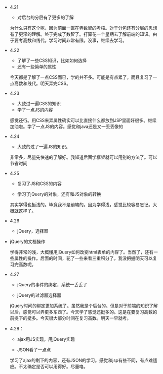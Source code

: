 - 4.21

  - 对后台的分层有了更多的了解

  为什么只有这个呢，因为前面一直在弄数智的考核。对于分包还有分层的思想有了更深的理解。终于完成了数智了。打算花一个星期去了解前端的知识。由于要考高数和线代。学习时间非常有限。没事，继续去学习。

- 4.22

  - 了解了一些CSS知识，比如如何选择
  - 还有一些简单的属性

  今天都是了解了一点CSS而已，学的并不多。可能是有点累了。而且复习了一点高数和线代。明天弄完CSS。

- 4.23

  - 大致过一遍CSS的知识
  - 学了一点JS的内容

  感觉还行。用CSS来弄属性确实可以比直接什么都放到JSP里面好很多。继续加油啦。学了一点JS的内容。感觉和java还是又一丢丢像的

- 4.24

  - 大致的过了一遍JS的知识。

  非常多，尽量先快速的了解好。我知道后面学框架就可以用别的方法了。可以节省时间

- 4.25

  - 复习了JS和CSS的内容

  - 学习了jQuery的对象，还有和JS对象的转换

  其实学得也挺浅的。毕竟我不是前端的。因为学得浅，感觉比较容易忘记。大概就这样了。

- 4.26

  - jQuery，选择器

- jQuery的文档操作

  学得非常的浅，大概懂用jQuery如何改变html表单的内容了。当然了，还有一些属性的操作。后面的时间，花了一些来看三重积分了。我没把握明天可以复习完高数呢。

- 4.27

  - jQuery的事件的绑定，系统一丢丢了

  - jQuery的过滤器选择器

  jQuery时间的绑定更加系统了。虽然我是个后台的。但是对于前端的知识了解以后，感觉可以弄更多东西了。今天学了感觉还挺多的。这是在要复习高数的前提下的挺多。今天很大部分时间在复习高数。明天一早就考。

- 4.28：

  - ajax用JS实现，用jQuery实现

  - JSON看了一点点

  学习了ajax的剩下的内容，还有JSON的学习。感觉和jsp有些不同，有点难适应。不太确定是否可以用得好。尽量咯。

